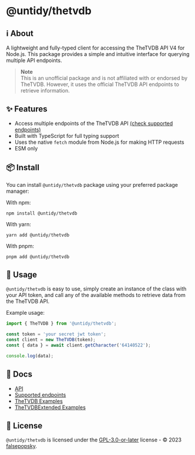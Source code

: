 # @untidy/thetvdb

## :information_source: About

A lightweight and fully-typed client for accessing the TheTVDB API V4 for Node.js. This package
provides a simple and intuitive interface for querying multiple API endpoints.

> **Note**  
> This is an unofficial package and is not affiliated with or endorsed by TheTVDB. However, it uses
> the official TheTVDB API endpoints to retrieve information.

## :sparkles: Features

- Access multiple endpoints of the TheTVDB API
  [(check supported endpoints)](https://github.com/falsepopsky/thetvdb/blob/main/docs/endpoints.md)
- Built with TypeScript for full typing support
- Uses the native `fetch` module from Node.js for making HTTP requests
- ESM only

## :package: Install

You can install `@untidy/thetvdb` package using your preferred package manager:

With npm:

```
npm install @untidy/thetvdb
```

With yarn:

```
yarn add @untidy/thetvdb
```

With pnpm:

```
pnpm add @untidy/thetvdb
```

## :beginner: Usage

`@untidy/thetvdb` is easy to use, simply create an instance of the class with your API token, and
call any of the available methods to retrieve data from the TheTVDB API.

Example usage:

```javascript
import { TheTVDB } from '@untidy/thetvdb';

const token = 'your secret jwt token';
const client = new TheTVDB(token);
const { data } = await client.getCharacter('64140522');

console.log(data);
```

## :page_facing_up: Docs

- [API](https://untidy-thetvdb.netlify.app/api)
- [Supported endpoints](https://untidy-thetvdb.netlify.app/guide/supported-endpoints)
- [TheTVDB Examples](https://untidy-thetvdb.netlify.app/api/thetvdb)
- [TheTVDBExtended Examples](https://untidy-thetvdb.netlify.app/api/thetvdb-extended)

## :scroll: License

`@untidy/thetvdb` is licensed under the
[GPL-3.0-or-later](https://github.com/falsepopsky/thetvdb/blob/main/LICENSE) license - © 2023
[falsepopsky](https://github.com/falsepopsky).
